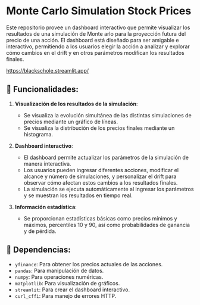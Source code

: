 # Monte Carlo Simulation Stock Prices

Este repositorio provee un dashboard interactivo que permite visualizar los resultados de una simulación de Monte arlo para la proyección futura del precio de una acción. El dashboard está diseñado para ser amigable e interactivo, permitiendo a los usuarios elegir la acción a analizar y explorar cómo cambios en el drift y en otros parámetros modifican los resultados finales.

https://blackschole.streamlit.app/

## 🚀 Funcionalidades:

1. **Visualización de los resultados de la simulación**: 
   - Se visualiza la evolución simultánea de las distintas simulaciones de precios mediante un gráfico de líneas.
   - Se visualiza la distribución de los precios finales mediante un histograma.
   
2. **Dashboard interactivo**:
   - El dashboard permite actualizar los parámetros de la simulación de manera interactiva.
   - Los usuarios pueden ingresar diferentes acciones, modificar el alcance y número de simulaciones, y personalizar el drift para observar cómo afectan estos cambios a los resultados finales.
   - La simulación se ejecuta automáticamente al ingresar los parámetros y se muestran los resultados en tiempo real.
   
3. **Información estadística**:
   - Se proporcionan estadísticas básicas como precios mínimos y máximos, percentiles 10 y 90, así como probabilidades de ganancia y de pérdida.

## 🔧 Dependencias:

- `yfinance`: Para obtener los precios actuales de las acciones.
- `pandas`: Para manipulación de datos.
- `numpy`: Para operaciones numéricas.
- `matplotlib`: Para visualización de gráficos.
- `streamlit`: Para crear el dashboard interactivo.
- `curl_cffi`: Para manejo de errores HTTP.